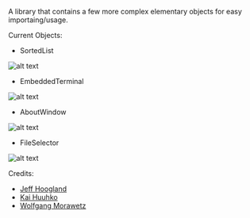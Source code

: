 A library that contains a few more complex elementary objects for easy importaing/usage.

Current Objects:
- SortedList 

![alt text](http://www.enlightenment.org/ss/e-54cbaf75b94f99.93538783.png "SortedList")
- EmbeddedTerminal 

![alt text](https://www.enlightenment.org/ss/e-54ca23811cf6e3.06249212.png "EmbeddedTerminal") 

- AboutWindow

![alt text](http://www.enlightenment.org/ss/e-54cc6a63664aa5.62469556.png "AboutWindow")

- FileSelector

![alt text](https://www.enlightenment.org/ss/e-54cd530a468fe5.64535697.png "FileSelector")

Credits: 
- [Jeff Hoogland](http://www.jeffhoogland.com/)
- [Kai Huuhko](https://github.com/kaihu)
- [Wolfgang Morawetz](https://github.com/wfx/)
